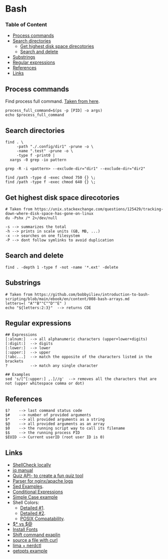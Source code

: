 # Bash

### Table of Content
* [Process commands](#process-commands)
* [Search directories](#search-directories)
  * [Get highest disk space direcotories](#get-highest-disk-space-direcotories)
  * [Search and delete](#search-and-delete)
* [Substrings](#substrings)
* [Regular expressions](#regular-expressions)
* [References](#references)
* [Links](#links)

## Process commands

Find process full command. [Taken from here](https://unix.stackexchange.com/questions/163145/how-to-get-whole-command-line-from-a-process).
```
process_full_command=$(ps -p [PID] -o args)
echo $process_full_command
```

## Search directories
```
find . \
     -path "./.config/dir1" -prune -o \
     -name ".test" -prune -o \
     -type f -print0 |
  xargs -0 grep -io pattern

grep -R -i <pattern> --exclude-dir="dir1" --exclude-dir="dir2"
```

```
find /path -type d -exec chmod 750 {} \;
find /path -type f -exec chmod 640 {} \;
```

## Get highest disk space direcotories
```
# Taken from https://unix.stackexchange.com/questions/125429/tracking-down-where-disk-space-has-gone-on-linux
du -Pshx /* 2>/dev/null

-s --> summarizes the total
-h --> prints in scale units (GB, MB, ...)
-x --> searches on one filesystem
-P --> dont follow symlinks to avoid duplication
```

## Search and delete
```
find . -depth 1 -type f -not -name '*.ext' -delete
```

## Substrings

```
# Taken from https://github.com/bobbyiliev/introduction-to-bash-scripting/blob/main/ebook/en/content/008-bash-arrays.md
letters=( "A""B""C""D""E" ) 
echo "${letters:2:3}"  --> returns CDE
```

## Regular expressions

```
## Expressions
[:alnum:]  --> all alphanumeric characters (upper+lower+digits)
[:digit:]  --> digits
[:lower:]  --> lower
[:upper:]  --> upper
[!abc...]  --> match the opposite of the characters listed in the brackets 
?          --> match any single character
```
```
## Examples
sed 's/[^[:upper:] ,.]//g'  --> removes all the characters that are not (upper whitespace comma or dot)
```

## References

```
$?    --> last command status code
$#    --> number of provided arguments
$*    --> all provided arguments as a string
$@    --> all provided arguments as an array
$0    --> the running script way to call its filename
$$    --> the running process PID
$EUID --> Current userID (root user ID is 0)
```

## Links

* [ShellCheck locally](https://github.com/koalaman/shellcheck)
* [jq manual](https://stedolan.github.io/jq/manual/)
* [Quiz API- to create a fun quiz tool](https://quizapi.io/docs/1.0/overview)
* [Parser for nginx/apache logs](https://github.com/bobbyiliev/introduction-to-bash-scripting/blob/main/ebook/en/content/020-nginx-and-apache-log-parser.md)
* [Sed Examples](https://linuxhint.com/50_sed_command_examples/#s43).
* [Conditional Expressions](https://github.com/bobbyiliev/introduction-to-bash-scripting/blob/main/ebook/en/content/009-bash-conditional-expressions.md)
* [Simple Case example](https://github.com/bobbyiliev/introduction-to-bash-scripting/blob/main/ebook/en/content/010-bash-conditionals.md#switch-case-statements)
* Shell Colors:
  * [Detailed #1](https://stackoverflow.com/questions/5947742/how-to-change-the-output-color-of-echo-in-linux).
  * [Detailed #2](https://unix.stackexchange.com/questions/148/colorizing-your-terminal-and-shell-environment).
  * [POSIX Compatability](https://unix.stackexchange.com/questions/461071/color-codes-for-echo-dont-work-when-running-a-script-over-ssh).
* [$* vs $@](https://unix.stackexchange.com/questions/41571/what-is-the-difference-between-and#94135)
* [Install Fonts](https://www.linuxhowto.net/install-nerd-fonts-to-add-glyphs-in-your-code-on-linux/)
* [Shift command exaplin](https://www.geeksforgeeks.org/shift-command-in-linux-with-examples/)
* [source a file with curl](https://stackoverflow.com/questions/10520605/bashs-source-command-not-working-with-a-file-curld-from-internet)
* [lima + nerdctl](https://medium.com/@oribenhur/a-better-alternative-for-docker-desktop-3e8fa38d618)
* [getopts example](https://github.com/actions/runner/blob/main/scripts/create-latest-svc.sh)
